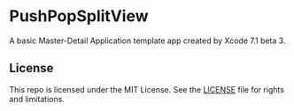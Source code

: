 # PushPopSplitView

A basic Master-Detail Application template app created by Xcode 7.1 beta 3.

## License

This repo is licensed under the MIT License. See the [LICENSE](LICENSE.md) file for rights and limitations.
